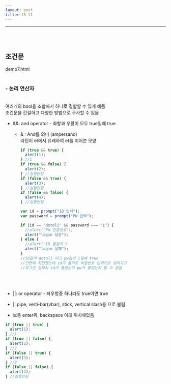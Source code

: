 ```yaml
---
layout: post
title: JS 11
---
```


---

<br><br>

## 조건문

demo7.html
<br><Br>

### - 논리 연산자

<br>
여러개의 bool을 조합해서 하나로 결합할 수 있게 해줌<br>
조건문을 간결하고 다양한 방법으로 구사할 수 있음 <br>

- &&: and operator - 좌항과 우황이 모두 true일때 true

  - & : And를 의미 (ampersand) <br>
    라틴어 et에서 유래하여 et를 이어쓴 모양 <br>

    ```javascript
    if (true && true) {
      alert(1);
    } //1
    if (true && false) {
      alert(2);
    } //실행안됨
    if (false && true) {
      alert(3);
    } //실행안됨
    if (false && false) {
      alert(4);
    } //실행안됨

    var id = prompt("ID 입력");
    var password = prompt("PW 입력");

    if (id == "dotoli" && password === "1") {
      //alert('PW 인증완료');
      alert("login 성공");
    } else {
      //alert('ID 불일치')
      alert("login 실패");
    }
    //id값이 dotoli 이고 pw값이 1일때 true
    //간편해 지긴했는데 id가 틀려도 비밀번호 입력으로 넘어가고
    //로그인 실패시 id가 틀렸는지 pw가 틀렸는지 알 수 없음
    ```

<br><br>

- ||: or operator - 좌우항중 하나라도 true이면 true<br>

- |: pipe, verti-bar(vbar), stick, vertical slash등 으로 불림<br>
- 보통 enter위, backspace 아래 위치해있음

```javascript
if (true || true) {
  alert(1);
} //1
if (true || false) {
  alert(2);
} //2
if (false || true) {
  alert(3);
} //3
if (false || false) {
  alert(4);
} //실행안됨
```
